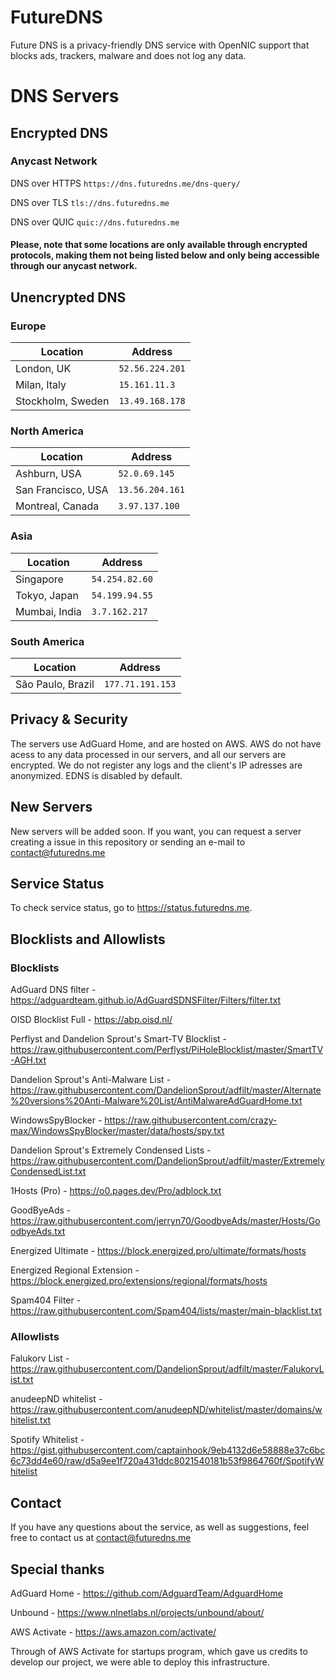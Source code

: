 # FutureDNS

Future DNS is a privacy-friendly DNS service with OpenNIC support that blocks ads, trackers, malware and does not log any data.


# DNS Servers

## Encrypted DNS 

### Anycast Network
              
DNS over HTTPS `https://dns.futuredns.me/dns-query/`

DNS over TLS `tls://dns.futuredns.me`

DNS over QUIC `quic://dns.futuredns.me`

#### Please, note that some locations are only available through encrypted protocols, making them not being listed below and only being accessible through our anycast network. 


## Unencrypted DNS 

### Europe

| Location       | Address                             |               
|----------------|-------------------------------------|
| London, UK        | `52.56.224.201`|
| Milan, Italy      | `15.161.11.3`|
| Stockholm, Sweden | `13.49.168.178`|


### North America

| Location       | Address                             |               
|----------------|-------------------------------------|
| Ashburn, USA      | `52.0.69.145`|
| San Francisco, USA | `13.56.204.161`|
| Montreal, Canada | `3.97.137.100`|

### Asia

| Location       | Address                             |               
|----------------|-------------------------------------|
| Singapore      | `54.254.82.60`|
| Tokyo, Japan   | `54.199.94.55`|
| Mumbai, India  | `3.7.162.217`|

### South America

| Location       | Address                             |               
|----------------|-------------------------------------|
| São Paulo, Brazil      | `177.71.191.153`|

## Privacy & Security

The servers use AdGuard Home, and are hosted on AWS. AWS do not have acess to any data processed in our servers, and all our servers are encrypted.
We do not register any logs and the client's IP adresses are anonymized. EDNS is disabled by default.

## New Servers

New servers will be added soon. If you want, you can request a server creating a issue in this repository or sending an e-mail to contact@futuredns.me

## Service Status

To check service status, go to https://status.futuredns.me.

## Blocklists and Allowlists

### Blocklists

AdGuard DNS filter - https://adguardteam.github.io/AdGuardSDNSFilter/Filters/filter.txt

OISD Blocklist Full - https://abp.oisd.nl/

Perflyst and Dandelion Sprout's Smart-TV Blocklist - https://raw.githubusercontent.com/Perflyst/PiHoleBlocklist/master/SmartTV-AGH.txt

Dandelion Sprout's Anti-Malware List - https://raw.githubusercontent.com/DandelionSprout/adfilt/master/Alternate%20versions%20Anti-Malware%20List/AntiMalwareAdGuardHome.txt

WindowsSpyBlocker - https://raw.githubusercontent.com/crazy-max/WindowsSpyBlocker/master/data/hosts/spy.txt

Dandelion Sprout's Extremely Condensed Lists - https://raw.githubusercontent.com/DandelionSprout/adfilt/master/ExtremelyCondensedList.txt

1Hosts (Pro) - https://o0.pages.dev/Pro/adblock.txt

GoodByeAds - https://raw.githubusercontent.com/jerryn70/GoodbyeAds/master/Hosts/GoodbyeAds.txt

Energized Ultimate - https://block.energized.pro/ultimate/formats/hosts

Energized Regional Extension - https://block.energized.pro/extensions/regional/formats/hosts

Spam404 Filter - https://raw.githubusercontent.com/Spam404/lists/master/main-blacklist.txt

### Allowlists

Falukorv List - https://raw.githubusercontent.com/DandelionSprout/adfilt/master/FalukorvList.txt

anudeepND whitelist - https://raw.githubusercontent.com/anudeepND/whitelist/master/domains/whitelist.txt

Spotify Whitelist - https://gist.githubusercontent.com/captainhook/9eb4132d6e58888e37c6bc6c73dd4e60/raw/d5a9ee1f720a431ddc8021540181b53f9864760f/SpotifyWhitelist

## Contact
If you have any questions about the service, as well as suggestions, feel free to contact us at contact@futuredns.me

## Special thanks

 AdGuard Home - https://github.com/AdguardTeam/AdguardHome
 
 Unbound - https://www.nlnetlabs.nl/projects/unbound/about/
 
 AWS Activate - https://aws.amazon.com/activate/
 
 Through of AWS Activate for startups program, which gave us credits to develop our project, we were able to deploy this infrastructure.
